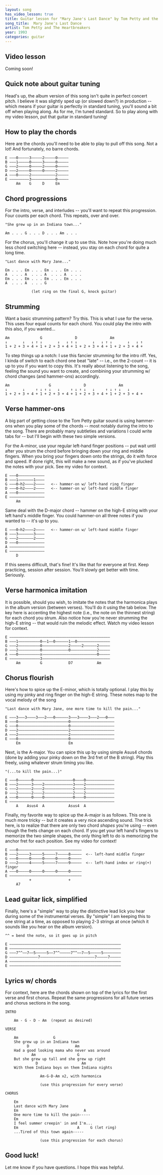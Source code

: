 ```yaml
---
layout: song
has_video_lesson: true
title: Guitar lesson for "Mary Jane's Last Dance" by Tom Petty and the Heartbreakers
song_title:  Mary Jane's Last Dance
artist: Tom Petty and The Heartbreakers
year: 1993
categories: guitar
---
```


## Video lesson

<!-- <iframe width="560" height="315" src="https://www.youtube.com/embed/x9h9OfWGIK8" frameborder="0" allowfullscreen></iframe> -->

Coming soon!

## Quick note about guitar tuning

Head's up, the album version of this song isn't quite in perfect concert pitch. I believe it was slightly sped up (or slowed down?) in production -- which means if your guitar is perfectly in standard tuning, you'll sound a bit off when playing along. As for me, I'm tuned standard. So to play along with my video lesson, put that guitar in standard tuning!

## How to play the chords

Here are the chords you'll need to be able to play to pull off this song. Not a lot! And fortunately, no barre chords.

    E –––0–––––3–––––2–––––0–––––
    B –––1–––––0–––––3–––––0–––––
    G –––2–––––0–––––2–––––0–––––
    D –––2–––––0–––––0–––––2–––––
    A –––0–––––2–––––––––––2–––––
    E –––––––––3–––––––––––0–––––
         Am    G     D     Em

## Chord progressions

For the intro, verse, and interludes -- you'll want to repeat this progression. Four counts per each chord. This repeats, over and over.

    "She grew up in an Indiana town..."

    Am . . . G . . . D . . . Am . . .

For the chorus, you'll change it up to use this. Note how you're doing much less chord switching here -- instead, you stay on each chord for quite a long time.

    "Last dance with Mary Jane..."

    Em . . . Em . . . Em . . . Em . . .
    A  . . . A  . . . A  . . . A  . . .
    Em . . . Em . . . Em . . . Em . . .
    A  . . . A  . . . G  

                (let ring on the final G, knock guitar)

## Strumming

Want a basic strumming pattern? Try this. This is what I use for the verse. This uses four equal counts for each chord. You could play the intro with this also, if you wanted...

    Am              G               D               Am
    ↓       ↓   ↓ ↑ ↓       ↓   ↓ ↑ ↓       ↓   ↓ ↑ ↓       ↓   ↓ ↑
    1 + 2 + 3 + 4 + 1 + 2 + 3 + 4 + 1 + 2 + 3 + 4 + 1 + 2 + 3 + 4 +

To step things up a notch: I use this fancier strumming for the intro riff. Yes, I kinda of switch to each chord one beat "late" -- i.e., on the 2-count -- it is up to you if you want to copy this. It's really about listening to the song, feeling the sound you want to create, and combining your strumming w/ chord changes (and hammer-ons) accordingly.

    Am                  G               D               Am
    ↓       ↓     ↑ ↓ ↑ ↓   ↓     ↑ ↓ ↑ ↓   ↓     ↑ ↓ ↑ ↓   ↓
    1 + 2 + 3 + 4 + 1 + 2 + 3 + 4 + 1 + 2 + 3 + 4 + 1 + 2 + 3 + 4 +

## Verse hammer-ons

A big part of getting close to the Tom Petty guitar sound is using hammer-ons when you play some of the chords -- most notably during the intro to the song. There are probably many subtleties and variations I could write tabs for -- but I'll begin with these two simple versions.

For the A-minor, use your regular left-hand finger positions -- put wait until after you strum the chord before bringing down your ring and middle fingers. When you bring your fingers down onto the strings, do it with force and speed. If done right, this will make a new sound, as if you've plucked the notes with your pick. See my video for context.

    E –––0––––––––––––
    B –––1–––––––1––––
    G –––0–h2––––2––––   <-- hammer-on w/ left-hand ring finger
    D –––0–h2––––2––––   <-- hammer-on w/ left-hand middle finger
    A –––0––––––––––––
    E ––––––––––––––––
         Am         

Same deal with the D-major chord -- hammer on the high-E string with your left hand's middle finger. You could hammer-on all three notes if you wanted to -- it's up to you.

    E –––0–h2––––2––––   <-- hammer-on w/ left-hand middle finger
    B –––3–––––––3––––
    G –––2–––––––2––––
    D –––0––––––––––––   
    A ––––––––––––––––
    E ––––––––––––––––
         D            

If this seems difficult, that's fine! It's like that for everyone at first. Keep practicing, session after session. You'll slowly get better with time. Seriously.

## Verse harmonica imitation

It is possible, should you wish, to imitate the notes that the harmonica plays in the album version (between verses). You'll do it using the tab below. The key here is accenting the highest note (i.e., the note on the thinnest string) for each chord you strum. Also notice how you're never strumming the high-E string -- that would ruin the melodic effect. Watch my video lesson for context.

    E ––––––––––––––––––––––––––––––––––––––––––––––
    B –––1––––––––––0––1––0––––––1––0–––––––––––––––
    G –––2––––––––––0––––––––––––2–––––2––––––2–––––
    D –––2––––––––––0––––––––––––0––––––––––––2–––––
    A –––0––––––––––x–––––––––––––––––––––––––0–––––
    E ––––––––––––––3–––––––––––––––––––––––––––––––
         Am         G            D7           Am                            

## Chorus flourish

Here's how to spice up the E-minor, which is totally optional. I play this by using my pinky and ring finger on the high-E string. These notes map to the vocal melody of the song

    "Last dance with Mary Jane, one more time to kill the pain..."

    E –––3–––3––––3–––2–––0––––––3–––3––––3–––2–––0–––
    B –––0–––––––––––––––––––––––0––––––––––––––––––––
    G –––0–––––––––––––––––––––––0––––––––––––––––––––
    D –––2–––––––––––––––––––––––2––––––––––––––––––––
    A –––2–––––––––––––––––––––––2––––––––––––––––––––
    E –––0–––––––––––––––––––––––0––––––––––––––––––––
         Em                      Em    

Next, is the A-major. You can spice this up by using simple Asus4 chords (done by adding your pinky down on the 3rd fret of the B string). Play this freely, using whatever strum timing you like.

    "(...to kill the pain...)"

    E –––0––––––0––––––––––––––––––0––––0–––––––––––––
    B –––2––––––3––––2–––––––––––––3––––2–––––––––––––
    G –––2––––––2––––2–––––––––––––2––––2–––––––––––––
    D –––2––––––2––––2–––––––––––––2––––2–––––––––––––
    A –––0––––––0––––0–––––––––––––0––––0–––––––––––––
    E ––––––––––––––––––––––––––––––––––––––––––––––––
         A    Asus4  A           Asus4  A        

Finally, my favorite way to spice up the A-major is as follows. This one is much more tricky -- but it creates a very nice ascending sound. The trick here, is to realize that there are only two chord _shapes_ you're using -- even though the frets change on each chord. If you get your left hand's fingers to memorize the two simple shapes, the only thing left to do is memorizing the anchor fret for each position. See my video for context!

    E –––0–––––––––––––––––––––––––––––
    B –––2–––––3–––––5–––––7–––––8–––––  <-- left-hand middle finger
    G –––0–––––0–––––0–––––0–––––0–––––
    D –––2–––––4–––––5–––––7–––––9–––––  <-- left-hand index or ring(+) finger
    A –––0–––––0–––––0–––––0–––––0–––––
    E –––––––––––––––––––––––––––––––––
               +                 +
         A7                                                

## Lead guitar lick, simplified

Finally, here's a "simple" way to play the distinctive lead lick you hear during some of the instrumental verses. By "simple" I am keeping this to one string at a time, as opposed to playing 2-3 strings at once (which it sounds like you hear on the album version).

    ^^ = bend the note, so it goes up in pitch

    E –––––––––––––––––––––––––––––––––––––––––––––––––––
    B –––––––––––––––––––––––––––––––––––––––––––––––––––
    G –––7^^––7––5–––––5––7^^–––––7^^––7––5–––––5––––––––
    D –––––––––––––7–––––––––––––––––––––––––7–––––7–––––
    A –––––––––––––––––––––––––––––––––––––––––––––––––––
    E –––––––––––––––––––––––––––––––––––––––––––––––––––

## Lyrics w/ chords

For context, here are the chords shown on top of the lyrics for the first verse and first chorus. Repeat the same progressions for all future verses and chorus sections in the song.

    INTRO

        Am - G - D - Am  (repeat as desired)

    VERSE

        Am                G
        She grew up in an Indiana town
              D                     Am
        Had a good looking mama who never was around
                Am                   G
        But she grew up tall and she grew up right
                  D                    Am            
        With them Indiana boys on them Indiana nights

                    Am-G-D-Am x2, with harmonica

                    (use this progression for every verse)

    CHORUS

        Em
        Last dance with Mary Jane
        Em                              A
        One more time to kill the pain-----
        Em
        I feel summer creepin' in and I'm...
        Em                           A     G (let ring)
        ...Tired of this town again-----

                    (use this progression for each chorus)

## Good luck!

Let me know if you have questions. I hope this was helpful.
